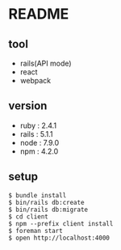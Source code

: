 # README

## tool
- rails(API mode)
- react
- webpack

## version
- ruby : 2.4.1
- rails : 5.1.1
- node : 7.9.0
- npm : 4.2.0


## setup
```
$ bundle install
$ bin/rails db:create
$ bin/rails db:migrate
$ cd client
$ npm --prefix client install
$ foreman start
$ open http://localhost:4000
```

